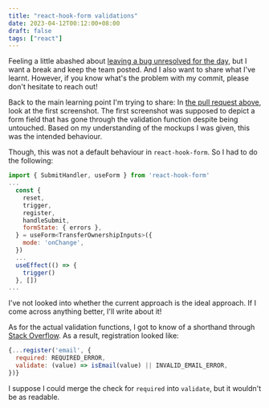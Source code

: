 ```yaml
---
title: "react-hook-form validations"
date: 2023-04-12T00:12:00+08:00
draft: false
tags: ["react"]
---
```

Feeling a little abashed about [leaving a bug unresolved for the day](https://github.com/opengovsg/FormSG/pull/6087), but I want a break and keep the team posted. And I also want to share what I've learnt. However, if you know what's the problem with my commit, please don't hesitate to reach out!

Back to the main learning point I'm trying to share: In [the pull request above](https://github.com/opengovsg/FormSG/pull/6087), look at the first screenshot. The first screenshot was supposed to depict a form field that has gone through the validation function despite being untouched. Based on my understanding of the mockups I was given, this was the intended behaviour.

Though, this was not a default behaviour in `react-hook-form`. So I had to do the following:

```javascript
import { SubmitHandler, useForm } from 'react-hook-form'
...
  const {
    reset,
    trigger,
    register,
    handleSubmit,
    formState: { errors },
  } = useForm<TransferOwnershipInputs>({
    mode: 'onChange',
  })
  ...
  useEffect(() => {
    trigger()
  }, [])
...
```

I've not looked into whether the current approach is the ideal approach. If I come across anything better, I'll write about it!

As for the actual validation functions, I got to know of a shorthand through [Stack Overflow](https://stackoverflow.com/questions/66927236/how-do-i-pass-in-a-custom-validate-message-in-react-hook-form). As a result, registration looked like:

```javascript
{...register('email', {
  required: REQUIRED_ERROR,
  validate: (value) => isEmail(value) || INVALID_EMAIL_ERROR,
})}
```

I suppose I could merge the check for `required` into `validate`, but it wouldn't be as readable.
